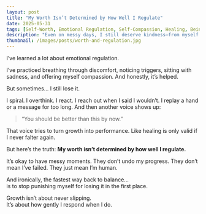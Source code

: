 ```yaml
---
layout: post
title: "My Worth Isn’t Determined by How Well I Regulate"
date: 2025-05-31
tags: [Self-Worth, Emotional Regulation, Self-Compassion, Healing, Being Human]
description: "Even on messy days, I still deserve kindness—from myself most of all."
thumbnail: /images/posts/worth-and-regulation.jpg
---
```


I’ve learned a lot about emotional regulation.

I’ve practiced breathing through discomfort, noticing triggers, sitting with sadness, and offering myself compassion. And honestly, it’s helped.

But sometimes… I still lose it.

I spiral. I overthink. I react. I reach out when I said I wouldn’t. I replay a hand or a message for too long. And then another voice shows up:

> “You should be better than this by now.”

That voice tries to turn growth into performance. Like healing is only valid if I never falter again.

But here’s the truth: **My worth isn’t determined by how well I regulate.**

It’s okay to have messy moments. They don’t undo my progress. They don’t mean I’ve failed. They just mean I’m human.

And ironically, the fastest way back to balance…  
is to stop punishing myself for losing it in the first place.

Growth isn’t about never slipping.  
It’s about how gently I respond when I do.
